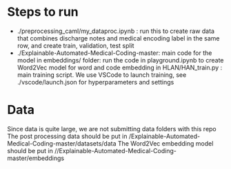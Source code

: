 # Steps to run
- ./preprocessing_caml/my_dataproc.ipynb : run this to create raw data that combines discharge notes and medical encoding label in the same row, and create train, validation, test split 
- ./Explainable-Automated-Medical-Coding-master: main code for the model
in embeddings/ folder: run the code in playground.ipynb to create Word2Vec model for word and code embedding
in HLAN/HAN_train.py : main training script. We use VSCode to launch training, see ./vscode/launch.json for hyperparameters and settings

# Data 
Since data is quite large, we are not submitting data folders with this repo
The post processing data should be put in /Explainable-Automated-Medical-Coding-master/datasets/data
The Word2Vec embedding model should be put in //Explainable-Automated-Medical-Coding-master/embeddings
